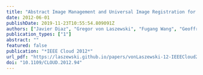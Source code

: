 ```yaml
---
title: "Abstract Image Management and Universal Image Registration for Cloud and HPC Infrastructures"
date: 2012-06-01
publishDate: 2019-11-23T10:55:54.809091Z
authors: ["Javier Diaz", "Gregor von Laszewski", "Fugang Wang", "Geoffrey C. Fox"]
publication_types: ["1"]
abstract: ""
featured: false
publication: "*IEEE Cloud 2012*"
url_pdf: "https://laszewski.github.io/papers/vonLaszewski-12-IEEECloud2012.pdf"
doi: "10.1109/CLOUD.2012.94"
---
```


